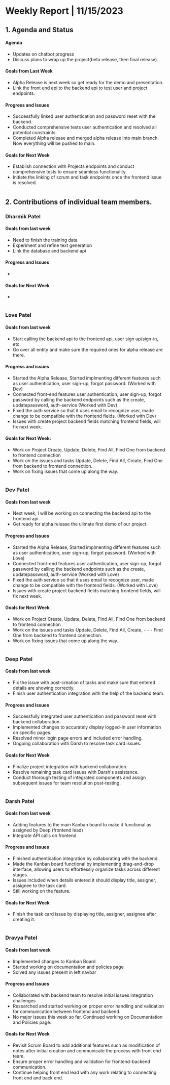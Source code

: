 # Weekly Report | 11/15/2023

## **1. Agenda and Status**

#### Agenda
- Updates on chatbot progress
- Discuss plans to wrap up the project(beta release, then final release). 

#### Goals from Last Week
- Alpha Release is next week so get ready for the demo and presentation.
- Link the front end api to the backend api to test user and project endpoints.

#### Progress and Issues
- Successfully linked user authentication and password reset with the backend.
- Conducted comprehensive tests user authentication and resolved all potential constraints.
- Completed Alpha release and merged alpha release into main branch. Now everything will be pushed to main.

#### Goals for Next Week
- Establish connection with Projects endpoints and conduct comprehensive tests to ensure seamless functionality.
- Initiate the linking of scrum and task endpoints once the frontend issue is resolved.

#
## **2. Contributions of individual team members.**

### Dharmik Patel

#### Goals from last week

- Need to finish the training data
- Experiment and refine text generation
- Link the database and backend api

#### Progress and Issues

- 

#### Goals for Next Week
- 

# 
### Love Patel

#### Goals from last week

- Start calling the backend api to the frontend api, user sign up/sign-in, etc.
- Go over all entity and make sure the required ones for alpha release are there. 

#### Progress and issues
- Started the Alpha Release, Started implmenting different features such as user authentication, user sign-up, forgot password. (Worked with Dev)
- Connected front-end features user authentication, user sign-up, forgot password by calling the backend endpoints such as the create, updatepassword, auth-service (Worked with Dev)
- Fixed the auth service so that it uses email to recognize user, made change to be compatible with the frontend fields. (Worked with Dev)
- Issues with create project backend fields matching frontend fields, will fix next week.

#### Goals for Next Week:
- Work on Project Create, Update, Delete, Find All, Find One from backend to frontend connection
- Work on the issues and tasks Update, Delete, Find All, Create, Find One from backend to frontend connection.
- Work on fixing issues that come up along the way.

# 
### Dev Patel

#### Goals from last week

- Next week, I will be working on connecting the backend api to the frontend api.
- Get ready for alpha release the ulimate first demo of our project.

#### Progress and Issues
- Started the Alpha Release, Started implmenting different features such as user authentication, user sign-up, forgot password. (Worked with Love)
- Connected front-end features user authentication, user sign-up, forgot password by calling the backend endpoints such as the create, updatepassword, auth-service (Worked with Love)
- Fixed the auth service so that it uses email to recognize user, made change to be compatible with the frontend fields. (Worked with Love)
- Issues with create project backend fields matching frontend fields, will fix next week.

#### Goals for Next Week
- Work on Project Create, Update, Delete, Find All, Find One from backend to frontend connection
- Work on the issues and tasks Update, Delete, Find All, Create, - - - Find One from backend to frontend connection.
- Work on fixing issues that come up along the way.

# 
### Deep Patel

#### Goals from last week

- Fix the issue with post-creation of tasks and make sure that entered details are showing correctly.
- Finish user authentication integration with the help of the backend team.

#### Progress and Issues
- Successfully integrated user authentication and password reset with backend collaboration.
- Implemented changes to accurately display logged-in user information on specific pages.
- Resolved minor login page errors and included error handling.
- Ongoing collaboration with Darsh to resolve task card issues.

#### Goals for Next Week
- Finalize project integration with backend collaboration.
- Resolve remaining task card issues with Darsh's assistance.
- Conduct thorough testing of integrated components and assign subsequent issues for team resolution post-testing.

# 
### Darsh Patel

#### Goals from last week
- Adding features to the main Kanban board to make it functional as assigned by Deep (frontend lead)
- Integrate API calls on frontend

#### Progress and Issues
- Finished authentication integration by collaborating with the backend.
- Made the Kanban board functional by implementing drag-and-drop interface, allowing users to effortlessly organize tasks across different stages.
- Issues included when details entered it should display title, assigner, assignee to the task card.
- Still working on the feature.

#### Goals for Next Week
- Finish the task card issue by displaying title, assigner, assignee after creating it.

# 
### Dravya Patel

#### Goals from last week
- Implemented changes to Kanban Board
- Started working on documentation and policies page
- Solved any issues present in left navbar

#### Progress and Issues
- Collaborated with backend team to resolve initial issues integration challenges
- Researched and started working on proper error handling and validation for communication between frontend and backend.
- No major issues this week so far.
Continued working on Documentation and Policies page.

#### Goals for Next Week
- Revisit Scrum Board to add additional features such as modification of notes after initial creation and communicate the process with front end team.
- Ensure proper error handling and validation for frontend-backend communication.
- Continue helping front end lead with any work relating to connecting front end and back end.

#